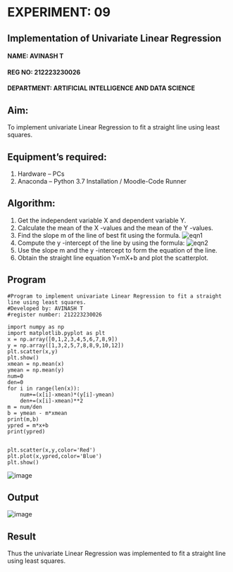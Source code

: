 # EXPERIMENT: 09
## Implementation of Univariate Linear Regression
#### NAME: AVINASH T
#### REG NO: 212223230026
#### DEPARTMENT: ARTIFICIAL INTELLIGENCE AND DATA SCIENCE
## Aim:
To implement univariate Linear Regression to fit a straight line using least squares.
## Equipment’s required:
1.	Hardware – PCs
2.	Anaconda – Python 3.7 Installation / Moodle-Code Runner
## Algorithm:
1.	Get the independent variable X and dependent variable Y.
2.	Calculate the mean of the X -values and the mean of the Y -values.
3.	Find the slope m of the line of best fit using the formula.
 ![eqn1](./eq1.jpg)
4.	Compute the y -intercept of the line by using the formula:
![eqn2](./eq2.jpg)  
5.	Use the slope m and the y -intercept to form the equation of the line.
6.	Obtain the straight line equation Y=mX+b and plot the scatterplot.
## Program
```
#Program to implement univariate Linear Regression to fit a straight line using least squares.
#Developed by: AVINASH T
#register number: 212223230026

import numpy as np 
import matplotlib.pyplot as plt
x = np.array([0,1,2,3,4,5,6,7,8,9])
y = np.array([1,3,2,5,7,8,8,9,10,12])
plt.scatter(x,y)
plt.show()
xmean = np.mean(x)
ymean = np.mean(y)
num=0
den=0
for i in range(len(x)):
    num+=(x[i]-xmean)*(y[i]-ymean)
    den+=(x[i]-xmean)**2
m = num/den
b = ymean - m*xmean
print(m,b)
ypred = m*x+b
print(ypred)


plt.scatter(x,y,color='Red')
plt.plot(x,ypred,color='Blue')
plt.show()
```
![image](https://github.com/AVINASH05T/Univariate-Linear-Regression/assets/151514286/da10bb11-ca6e-4b23-95f9-ade1a19effd1)

## Output
![image](https://github.com/AVINASH05T/Univariate-Linear-Regression/assets/151514286/5968facf-af9c-47f2-8c5c-d5e62f23eee1)

## Result
Thus the univariate Linear Regression was implemented to fit a straight line using least squares.
